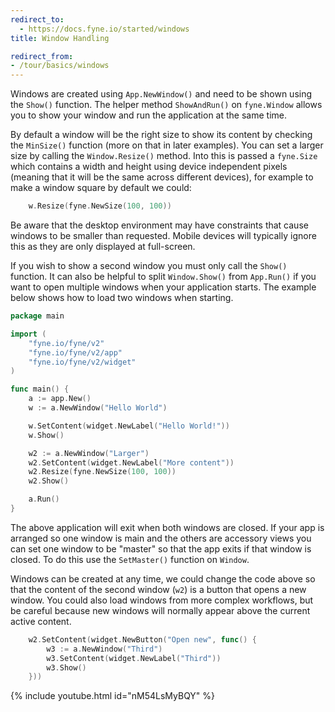 ```yaml
---
redirect_to:
  - https://docs.fyne.io/started/windows
title: Window Handling

redirect_from:
- /tour/basics/windows
---
```

Windows are created using `App.NewWindow()` and need to be shown using
the `Show()` function. The helper method `ShowAndRun()` on `fyne.Window`
allows you to show your window and run the application at the same time.

By default a window will be the right size to show its content
by checking the `MinSize()` function (more on that in later examples).
You can set a larger size by calling the `Window.Resize()` method.
Into this is passed a `fyne.Size` which contains a width and height using
device independent pixels (meaning that it will be the same across different
devices), for example to make a window square by default we could:

```go
	w.Resize(fyne.NewSize(100, 100))
```

Be aware that the desktop environment may have constraints that cause
windows to be smaller than requested. Mobile devices will typically
ignore this as they are only displayed at full-screen.

If you wish to show a second window you must only call the `Show()`
function. It can also be helpful to split `Window.Show()` from `App.Run()`
if you want to open multiple windows when your application starts.
The example below shows how to load two windows when starting.

```go
package main

import (
	"fyne.io/fyne/v2"
	"fyne.io/fyne/v2/app"
	"fyne.io/fyne/v2/widget"
)

func main() {
	a := app.New()
	w := a.NewWindow("Hello World")

	w.SetContent(widget.NewLabel("Hello World!"))
	w.Show()

	w2 := a.NewWindow("Larger")
	w2.SetContent(widget.NewLabel("More content"))
	w2.Resize(fyne.NewSize(100, 100))
	w2.Show()

	a.Run()
}
```

The above application will exit when both windows are closed. If your app
is arranged so one window is main and the others are accessory views you
can set one window to be "master" so that the app exits if that window
is closed. To do this use the `SetMaster()` function on `Window`.

Windows can be created at any time, we could change the code above so that
the content of the second window (`w2`) is a button that opens a new
window. You could also load windows from more complex workflows, but be
careful because new windows will normally appear above the current active
content.

```go
	w2.SetContent(widget.NewButton("Open new", func() {
		w3 := a.NewWindow("Third")
		w3.SetContent(widget.NewLabel("Third"))
		w3.Show()
	}))
```

{% include youtube.html id="nM54LsMyBQY" %}
